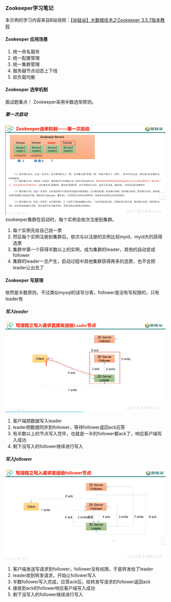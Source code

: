### Zookeeper学习笔记
本示例的学习内容来自B站视频：[【尚硅谷】大数据技术之Zookeeper 3.5.7版本教程](https://www.bilibili.com/video/BV1to4y1C7gw)

#### Zookeeper 应用场景
1. 统一命名服务
2. 统一配置管理
3. 统一集群管理
4. 服务器节点动态上下线
5. 软负载均衡

#### Zookeeper 选举机制
  面试题重点！
  Zookeeper采用半数选举原则。
##### 第一次启动
![img.png](img/第一次启动.png)
zookeeper集群在启动时，每个实例会依次注册到集群。
1. 每个实例先给自己投一票
2. 然后每个实例注册到集群后，依次与以注册的实例比较myid，myid大的获得选票
3. 集群中第一个获得半数以上的实例，成为集群的leader，其他的自动变成follower
4. 集群的leader一旦产生，启动过程中其他集群获得再多的选票，也不会把leader让出去了

#### Zookeeper 写原理
依然是半数原则，不过类似mysql的读写分离，follower是没有写权限的，只有leader有
##### 写入leader
![img.png](img/写原理.png)
1. 客户端把数据写入leader
2. leader把数据同步到follower，等待follower返回ack应答
3. 有半数以上的节点写入完毕，也就是一半的follower都ack了，响应客户端写入成功
4. 剩下没写入的follower继续进行写入

##### 写入follower
![img.png](img/写入follower.png)
1. 客户端发送写请求到follower，follower没有权限，于是转发给了leader
2. leader收到转发请求，开始让follower写入
3. 半数follower写入完成，应答ack后，给转发写请求的follower返回ack
4. 接收到ack的follower响应客户端写入成功
5. 剩下没写入的follower继续进行写入